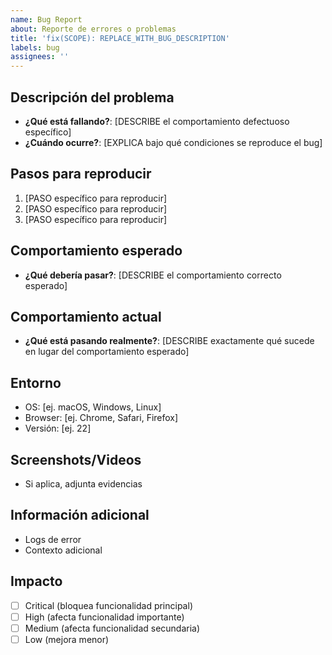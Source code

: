 ```yaml
---
name: Bug Report
about: Reporte de errores o problemas
title: 'fix(SCOPE): REPLACE_WITH_BUG_DESCRIPTION'
labels: bug
assignees: ''
---
```


<!-- 
🚨 REQUERIDO: DEBES reemplazar el título y TODO el contenido de placeholder antes de enviar

❌ TÍTULO INVÁLIDO: "fix(SCOPE): REPLACE_WITH_BUG_DESCRIPTION"
✅ TÍTULO VÁLIDO: "fix(ui): resolve mobile navigation overlay"

⚠️ AVISO: Issues con placeholder text serán automáticamente marcados como inválidos y cerrados en 48h

Formato requerido: fix(scope): descripción del bug
Scopes válidos: core, ui, api, auth, db, deploy, config, docs, test, avbetos, tryonme, tryonyou, health, workflow

Ejemplos válidos:
- fix(ui): resolve mobile navigation overlay
- fix(api): correct recommendation endpoint timeout
- fix(auth): handle invalid token error
-->

## Descripción del problema
<!-- ⚠️ REEMPLAZA estos puntos con información específica del bug -->
- **¿Qué está fallando?**: [DESCRIBE el comportamiento defectuoso específico]
- **¿Cuándo ocurre?**: [EXPLICA bajo qué condiciones se reproduce el bug]

## Pasos para reproducir
<!-- ⚠️ PROPORCIONA pasos específicos y detallados -->
1. [PASO específico para reproducir]
2. [PASO específico para reproducir]
3. [PASO específico para reproducir]

## Comportamiento esperado
- **¿Qué debería pasar?**: [DESCRIBE el comportamiento correcto esperado]

## Comportamiento actual
- **¿Qué está pasando realmente?**: [DESCRIBE exactamente qué sucede en lugar del comportamiento esperado]

## Entorno
- OS: [ej. macOS, Windows, Linux]
- Browser: [ej. Chrome, Safari, Firefox]
- Versión: [ej. 22]

## Screenshots/Videos
- Si aplica, adjunta evidencias

## Información adicional
- Logs de error
- Contexto adicional

## Impacto
- [ ] Critical (bloquea funcionalidad principal)
- [ ] High (afecta funcionalidad importante)
- [ ] Medium (afecta funcionalidad secundaria)
- [ ] Low (mejora menor)